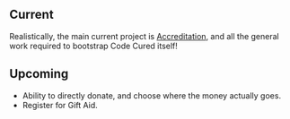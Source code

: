 ## Current

Realistically, the main current project is [Accreditation](/docs/Accreditation), and all the general work required to bootstrap Code Cured itself!

## Upcoming

* Ability to directly donate, and choose where the money actually goes.
* Register for Gift Aid.